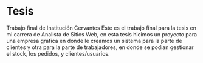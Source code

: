# Tesis
Trabajo final de Institución Cervantes
Este es el trabajo final para la tesis en mi carrera de Analista de Sitios Web, en esta tesis hicimos un proyecto para una empresa grafica en donde le creamos un sistema para la parte de clientes y otra para la parte de trabajadores, en donde se podian gestionar el stock, los pedidos, y clientes/usuarios.
